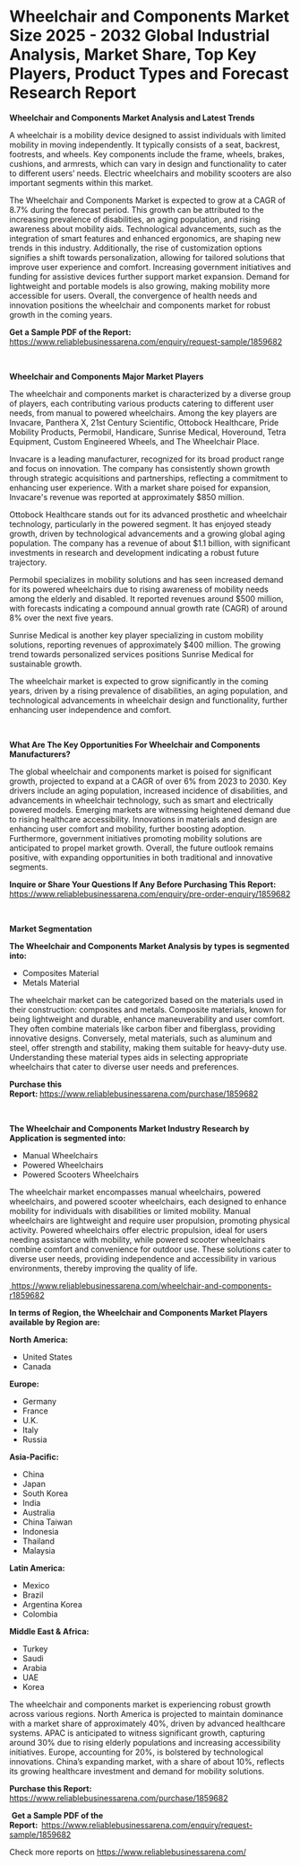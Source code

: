 <p><h1>Wheelchair and Components Market Size 2025 - 2032 Global Industrial Analysis, Market Share, Top Key Players, Product Types and Forecast Research Report</h1></p><p><strong>Wheelchair and Components Market Analysis and Latest Trends</strong></p>
<p><p>A wheelchair is a mobility device designed to assist individuals with limited mobility in moving independently. It typically consists of a seat, backrest, footrests, and wheels. Key components include the frame, wheels, brakes, cushions, and armrests, which can vary in design and functionality to cater to different users’ needs. Electric wheelchairs and mobility scooters are also important segments within this market.</p><p>The Wheelchair and Components Market is expected to grow at a CAGR of 8.7% during the forecast period. This growth can be attributed to the increasing prevalence of disabilities, an aging population, and rising awareness about mobility aids. Technological advancements, such as the integration of smart features and enhanced ergonomics, are shaping new trends in this industry. Additionally, the rise of customization options signifies a shift towards personalization, allowing for tailored solutions that improve user experience and comfort. Increasing government initiatives and funding for assistive devices further support market expansion. Demand for lightweight and portable models is also growing, making mobility more accessible for users. Overall, the convergence of health needs and innovation positions the wheelchair and components market for robust growth in the coming years.</p></p>
<p><strong>Get a Sample PDF of the Report:&nbsp;</strong> <a href="https://www.reliablebusinessarena.com/enquiry/request-sample/1859682?utm_campaign=2520&utm_medium=2&utm_source=Github&utm_content=ia&utm_term=28022025&utm_id=wheelchair-and-components">https://www.reliablebusinessarena.com/enquiry/request-sample/1859682</a></p>
<p>&nbsp;</p>
<p><strong>Wheelchair and Components Major Market Players</strong></p>
<p><p>The wheelchair and components market is characterized by a diverse group of players, each contributing various products catering to different user needs, from manual to powered wheelchairs. Among the key players are Invacare, Panthera X, 21st Century Scientific, Ottobock Healthcare, Pride Mobility Products, Permobil, Handicare, Sunrise Medical, Hoveround, Tetra Equipment, Custom Engineered Wheels, and The Wheelchair Place.</p><p>Invacare is a leading manufacturer, recognized for its broad product range and focus on innovation. The company has consistently shown growth through strategic acquisitions and partnerships, reflecting a commitment to enhancing user experience. With a market share poised for expansion, Invacare's revenue was reported at approximately $850 million.</p><p>Ottobock Healthcare stands out for its advanced prosthetic and wheelchair technology, particularly in the powered segment. It has enjoyed steady growth, driven by technological advancements and a growing global aging population. The company has a revenue of about $1.1 billion, with significant investments in research and development indicating a robust future trajectory.</p><p>Permobil specializes in mobility solutions and has seen increased demand for its powered wheelchairs due to rising awareness of mobility needs among the elderly and disabled. It reported revenues around $500 million, with forecasts indicating a compound annual growth rate (CAGR) of around 8% over the next five years.</p><p>Sunrise Medical is another key player specializing in custom mobility solutions, reporting revenues of approximately $400 million. The growing trend towards personalized services positions Sunrise Medical for sustainable growth.</p><p>The wheelchair market is expected to grow significantly in the coming years, driven by a rising prevalence of disabilities, an aging population, and technological advancements in wheelchair design and functionality, further enhancing user independence and comfort.</p></p>
<p>&nbsp;</p>
<p><strong>What Are The Key Opportunities For Wheelchair and Components Manufacturers?</strong></p>
<p><p>The global wheelchair and components market is poised for significant growth, projected to expand at a CAGR of over 6% from 2023 to 2030. Key drivers include an aging population, increased incidence of disabilities, and advancements in wheelchair technology, such as smart and electrically powered models. Emerging markets are witnessing heightened demand due to rising healthcare accessibility. Innovations in materials and design are enhancing user comfort and mobility, further boosting adoption. Furthermore, government initiatives promoting mobility solutions are anticipated to propel market growth. Overall, the future outlook remains positive, with expanding opportunities in both traditional and innovative segments.</p></p>
<p><strong>Inquire or Share Your Questions If Any Before Purchasing This Report:</strong> <a href="https://www.reliablebusinessarena.com/enquiry/pre-order-enquiry/1859682?utm_campaign=2520&utm_medium=2&utm_source=Github&utm_content=ia&utm_term=28022025&utm_id=wheelchair-and-components">https://www.reliablebusinessarena.com/enquiry/pre-order-enquiry/1859682</a></p>
<p>&nbsp;</p>
<p><strong>Market Segmentation</strong></p>
<p><strong>The Wheelchair and Components Market Analysis by types is segmented into:</strong></p>
<p><ul><li>Composites Material</li><li>Metals Material</li></ul></p>
<p><p>The wheelchair market can be categorized based on the materials used in their construction: composites and metals. Composite materials, known for being lightweight and durable, enhance maneuverability and user comfort. They often combine materials like carbon fiber and fiberglass, providing innovative designs. Conversely, metal materials, such as aluminum and steel, offer strength and stability, making them suitable for heavy-duty use. Understanding these material types aids in selecting appropriate wheelchairs that cater to diverse user needs and preferences.</p></p>
<p><strong>Purchase this Report:&nbsp;</strong><a href="https://www.reliablebusinessarena.com/purchase/1859682?utm_campaign=2520&utm_medium=2&utm_source=Github&utm_content=ia&utm_term=28022025&utm_id=wheelchair-and-components">https://www.reliablebusinessarena.com/purchase/1859682</a></p>
<p>&nbsp;</p>
<p><strong>The Wheelchair and Components Market Industry Research by Application is segmented into:</strong></p>
<p><ul><li>Manual Wheelchairs</li><li>Powered Wheelchairs</li><li>Powered Scooters Wheelchairs</li></ul></p>
<p><p>The wheelchair market encompasses manual wheelchairs, powered wheelchairs, and powered scooter wheelchairs, each designed to enhance mobility for individuals with disabilities or limited mobility. Manual wheelchairs are lightweight and require user propulsion, promoting physical activity. Powered wheelchairs offer electric propulsion, ideal for users needing assistance with mobility, while powered scooter wheelchairs combine comfort and convenience for outdoor use. These solutions cater to diverse user needs, providing independence and accessibility in various environments, thereby improving the quality of life.</p></p>
<p><a href="https://www.reliablebusinessarena.com/wheelchair-and-components-r1859682?utm_campaign=2520&utm_medium=2&utm_source=Github&utm_content=ia&utm_term=28022025&utm_id=wheelchair-and-components">&nbsp;https://www.reliablebusinessarena.com/wheelchair-and-components-r1859682</a></p>
<p><strong>In terms of Region, the Wheelchair and Components Market Players available by Region are:</strong></p>
<p>
    <p> <strong> North America: </strong>
        <ul>
            <li>United States</li>
            <li>Canada</li>
        </ul>
        </p> 
    <p> <strong> Europe: </strong>
        <ul>
            <li>Germany</li>
            <li>France</li>
            <li>U.K.</li>
            <li>Italy</li>
            <li>Russia</li>
        </ul>
        </p> 
    <p> <strong> Asia-Pacific: </strong>
        <ul>
            <li>China</li>
            <li>Japan</li>
            <li>South Korea</li>
            <li>India</li>
            <li>Australia</li>
            <li>China Taiwan</li>
            <li>Indonesia</li>
            <li>Thailand</li>
            <li>Malaysia</li>
        </ul>
        </p> 
    <p> <strong> Latin America: </strong>
        <ul>
            <li>Mexico</li>
            <li>Brazil</li>
            <li>Argentina Korea</li>
            <li>Colombia</li>
        </ul>
        </p> 
    <p> <strong> Middle East & Africa: </strong>
        <ul>
            <li>Turkey</li>
            <li>Saudi</li>
            <li>Arabia</li>
            <li>UAE</li>
            <li>Korea</li>
        </ul>
    </p>
    </p>
<p><p>The wheelchair and components market is experiencing robust growth across various regions. North America is projected to maintain dominance with a market share of approximately 40%, driven by advanced healthcare systems. APAC is anticipated to witness significant growth, capturing around 30% due to rising elderly populations and increasing accessibility initiatives. Europe, accounting for 20%, is bolstered by technological innovations. China’s expanding market, with a share of about 10%, reflects its growing healthcare investment and demand for mobility solutions.</p></p>
<p><strong>Purchase this Report: </strong><a href="https://www.reliablebusinessarena.com/purchase/1859682?utm_campaign=2520&utm_medium=2&utm_source=Github&utm_content=ia&utm_term=28022025&utm_id=wheelchair-and-components">https://www.reliablebusinessarena.com/purchase/1859682</a></p>
<p>&nbsp;<strong>Get a Sample PDF of the Report:&nbsp;&nbsp;</strong><a href="https://www.reliablebusinessarena.com/enquiry/request-sample/1859682?utm_campaign=2520&utm_medium=2&utm_source=Github&utm_content=ia&utm_term=28022025&utm_id=wheelchair-and-components">https://www.reliablebusinessarena.com/enquiry/request-sample/1859682</a></p>
<p><strong></strong></p>
<p>Check more reports on <a href="https://www.reliablebusinessarena.com/?utm_campaign=2520&utm_medium=2&utm_source=Github&utm_content=ia&utm_term=28022025&utm_id=wheelchair-and-components">https://www.reliablebusinessarena.com/</a></p>